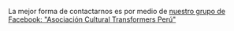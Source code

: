 La mejor forma de contactarnos es por medio de 
[nuestro grupo de Facebook: "Asociación Cultural Transformers Perú"](https://www.facebook.com/groups/tfperuoficial/)
